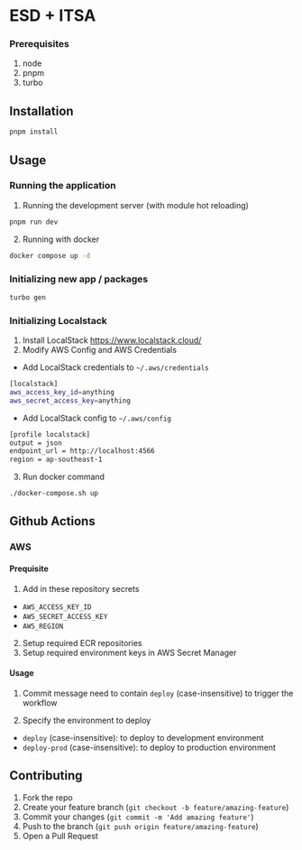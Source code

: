 # ESD + ITSA

### Prerequisites

1. node
2. pnpm
3. turbo

## Installation

```bash
pnpm install
```

## Usage

### Running the application

1. Running the development server (with module hot reloading)

```bash
pnpm run dev
```

2. Running with docker

```bash
docker compose up -d
```

### Initializing new app / packages

```bash
turbo gen
```

### Initializing Localstack
1. Install LocalStack https://www.localstack.cloud/
2. Modify AWS Config and AWS Credentials

- Add LocalStack credentials to `~/.aws/credentials`

```bash
[localstack]
aws_access_key_id=anything
aws_secret_access_key=anything
```

- Add LocalStack config to `~/.aws/config`

```bash
[profile localstack]
output = json
endpoint_url = http://localhost:4566
region = ap-southeast-1
```

3. Run docker command

```bash
./docker-compose.sh up
```

## Github Actions

### AWS

#### Prequisite

1. Add in these repository secrets

- `AWS_ACCESS_KEY_ID`
- `AWS_SECRET_ACCESS_KEY`
- `AWS_REGION`

2. Setup required ECR repositories
3. Setup required environment keys in AWS Secret Manager

#### Usage

1. Commit message need to contain `deploy` (case-insensitive) to trigger the workflow

2. Specify the environment to deploy

- `deploy` (case-insensitive): to deploy to development environment
- `deploy-prod` (case-insensitive): to deploy to production environment

## Contributing

1. Fork the repo
2. Create your feature branch (`git checkout -b feature/amazing-feature`)
3. Commit your changes (`git commit -m 'Add amazing feature'`)
4. Push to the branch (`git push origin feature/amazing-feature`)
5. Open a Pull Request
